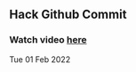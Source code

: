 
 ## Hack Github Commit 
 ### Watch video <a href="https://www.youtube.com">here</a> 
 Tue 01 Feb 2022 
